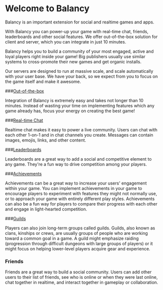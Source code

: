 # Welcome to Balancy

Balancy is an important extension for social and realtime games and apps.

With Balancy you can power-up your game with real-time chat, friends, leaderboards and other social features. We offer out-of-the-box solution for client and server, which you can integrate in just 10 minutes.

Balancy helps you to build a community of your most engaged, active and loyal players right inside your game! Big publishers usually use similar systems to cross-promote their new games and get organic installs.

Our servers are designed to run at massive scale, and scale automatically with your user base. We have your back, so we expect from you to focus on the game itself and make it awesome.


###[Out-of-the-box](/basic/basic)

Integration of Balancy is extremely easy and takes not longer than 10 minutes. Instead of wasting your time on implementing features which any game already has, focus your energy on creating the best game!

###[Real-time Chat](/advanced/chat)

Realtime chat makes it easy to power a live community. Users can chat with each other 1-on-1 and in chat channels you create. Messages can contain images, emojis, links, and other content.

###[Leaderboards](/advanced/leaderboards)

Leaderboards are a great way to add a social and competitive element to any game. They're a fun way to drive competition among your players.

###[Achievements](/advanced/achievements)

Achievements can be a great way to increase your users' engagement within your game. You can implement achievements in your game to encourage players to experiment with features they might not normally use, or to approach your game with entirely different play styles. Achievements can also be a fun way for players to compare their progress with each other and engage in light-hearted competition.

###[Guilds](/advanced/guilds/guilds)

Players can also join long-term groups called guilds. Guilds, also known as clans, kinships or crews, are usually groups of people who are working toward a common goal in a game. A guild might emphasize raiding (progression through difficult dungeons with large groups of players) or it might focus on helping lower-level players acquire gear and experience.

### Friends

Friends are a great way to build a social community. Users can add other users to their list of friends, see who is online or when they were last online, chat together in realtime, and interact together in gameplay or collaboration.
